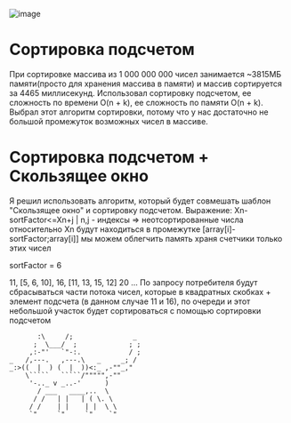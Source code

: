 ![image](https://user-images.githubusercontent.com/89273037/168437590-b6b3ce16-106a-43a1-b60d-60e3aeeef2d9.png)

# Сортировка подсчетом
При сортировке массива из 1 000 000 000 чисел занимается ~3815МБ памяти(просто для хранения массива в памяти) и массив сортируется за 4465 миллисекунд.
Использовал сортировку подсчетом, ее сложность по времени O(n + k), ее сложность по памяти O(n + k).
Выбрал этот алгоритм сортировки, потому что у нас достаточно не большой промежуток возможных чисел в массиве.

# Сортировка подсчетом + Скользящее окно
Я решил использовать алгоритм, который будет совмешать шаблон "Скользящее окно" и сортировку подсчетом.
Выражение: Xn-sortFactor<=Xn+j | n,j - индексы
=> неотсортированные числа относительно Xn будут находиться в промежутке [array[i]-sortFactor;array[i]]
мы можем облегчить память храня счетчики только этих чисел

sortFactor = 6

11, [5, 6, 10], 16, [11, 13, 15, 12] 20 ...
По запросу потребителя будут сбрасываться части потока чисел, которые в квадратных скобках + элемент подсчета (в данном случае 11 и 16), по очереди и этот 
небольшой участок будет сортироваться с помощью сортировки подсчетом

```
       :\     /;               _
      ;  \___/  ;             ; ;
     ,:-"'   `"-:.            / ;
_   /,---.   ,---.\   _     _; /
_:>((  |  ) (  |  ))<:_ ,-""_,"     
    \`````   `````/""""",-""           
     '-.._ v _..-'      )               
       / ___   ____,..  \
      / /   | |   | ( \. \
     / /    | |    | |  \ \
     `"     `"     `"    `"
```
